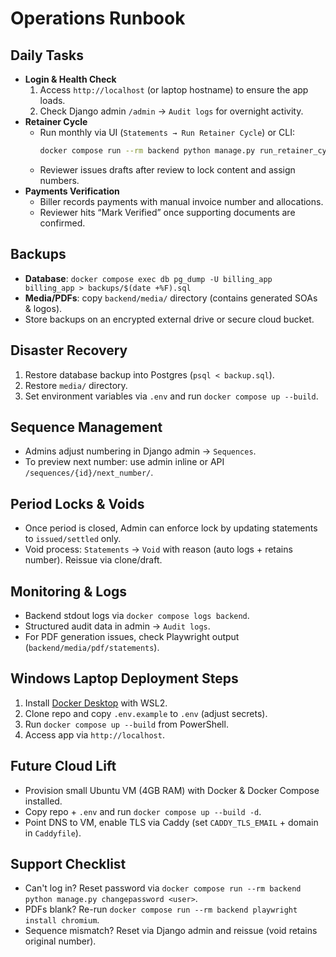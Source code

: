 # Operations Runbook

## Daily Tasks
- **Login & Health Check**
  1. Access `http://localhost` (or laptop hostname) to ensure the app loads.
  2. Check Django admin `/admin` → `Audit logs` for overnight activity.
- **Retainer Cycle**
  - Run monthly via UI (`Statements → Run Retainer Cycle`) or CLI:
    ```bash
    docker compose run --rm backend python manage.py run_retainer_cycle 2025-09 --user admin
    ```
  - Reviewer issues drafts after review to lock content and assign numbers.
- **Payments Verification**
  - Biller records payments with manual invoice number and allocations.
  - Reviewer hits “Mark Verified” once supporting documents are confirmed.

## Backups
- **Database**: `docker compose exec db pg_dump -U billing_app billing_app > backups/$(date +%F).sql`
- **Media/PDFs**: copy `backend/media/` directory (contains generated SOAs & logos).
- Store backups on an encrypted external drive or secure cloud bucket.

## Disaster Recovery
1. Restore database backup into Postgres (`psql < backup.sql`).
2. Restore `media/` directory.
3. Set environment variables via `.env` and run `docker compose up --build`.

## Sequence Management
- Admins adjust numbering in Django admin → `Sequences`.
- To preview next number: use admin inline or API `/sequences/{id}/next_number/`.

## Period Locks & Voids
- Once period is closed, Admin can enforce lock by updating statements to `issued/settled` only.
- Void process: `Statements` → `Void` with reason (auto logs + retains number). Reissue via clone/draft.

## Monitoring & Logs
- Backend stdout logs via `docker compose logs backend`.
- Structured audit data in admin → `Audit logs`.
- For PDF generation issues, check Playwright output (`backend/media/pdf/statements`).

## Windows Laptop Deployment Steps
1. Install [Docker Desktop](https://www.docker.com/products/docker-desktop/) with WSL2.
2. Clone repo and copy `.env.example` to `.env` (adjust secrets).
3. Run `docker compose up --build` from PowerShell.
4. Access app via `http://localhost`.

## Future Cloud Lift
- Provision small Ubuntu VM (4GB RAM) with Docker & Docker Compose installed.
- Copy repo + `.env` and run `docker compose up --build -d`.
- Point DNS to VM, enable TLS via Caddy (set `CADDY_TLS_EMAIL` + domain in `Caddyfile`).

## Support Checklist
- Can't log in? Reset password via `docker compose run --rm backend python manage.py changepassword <user>`.
- PDFs blank? Re-run `docker compose run --rm backend playwright install chromium`.
- Sequence mismatch? Reset via Django admin and reissue (void retains original number).

